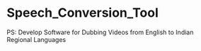 # Speech_Conversion_Tool
PS: Develop Software for Dubbing Videos from English to Indian Regional Languages
